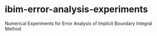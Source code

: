 # ibim-error-analysis-experiments
Numerical Experiments for Error Analysis of Implicit Boundary Integral Method
